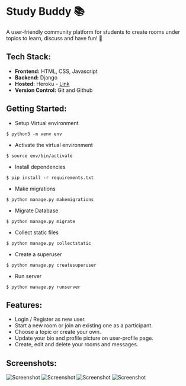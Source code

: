 # Study Buddy 📚

A user-friendly community platform for students to create rooms under topics to learn, discuss and have fun! 🚀

## Tech Stack:

- **Frontend:** HTML, CSS, Javascript
- **Backend:** Django
- **Hosted:** Heroku - <a href="https://youshd-todo-backend.herokuapp.com/">Link</a>
- **Version Control:** Git and Github 

## Getting Started:

- Setup Virtual environment
```
$ python3 -m venv env
```
- Activate the virtual environment
```
$ source env/bin/activate
```
- Install dependencies
```
$ pip install -r requirements.txt
```
- Make migrations
```
$ python manage.py makemigrations
```
- Migrate Database
```
$ python manage.py migrate
```
- Collect static files
```
$ python manage.py collectstatic
```
- Create a superuser
```
$ python manage.py createsuperuser
```
- Run server
```
$ python manage.py runserver
``` 


## Features:

- Login / Register as new user.
- Start a new room or join an existing one as a participant.
- Choose a topic or create your own.
- Update your bio and profile picture on user-profile page.
- Create, edit and delete your rooms and messages.

## Screenshots:

![Screenshot](https://user-images.githubusercontent.com/56193323/181618770-55015fd5-12b2-45c6-9b14-4ce1df88445e.png)
![Screenshot](https://user-images.githubusercontent.com/56193323/181618774-4e563de7-1d0f-4012-b646-a34cd68510cb.png)
![Screenshot](https://user-images.githubusercontent.com/56193323/181618776-fc8dbd00-d481-4601-bbf8-10f4f4a9d625.png)
![Screenshot](https://user-images.githubusercontent.com/56193323/181618780-9521c9ea-d352-4027-bef1-5ad82faa9f84.png)
